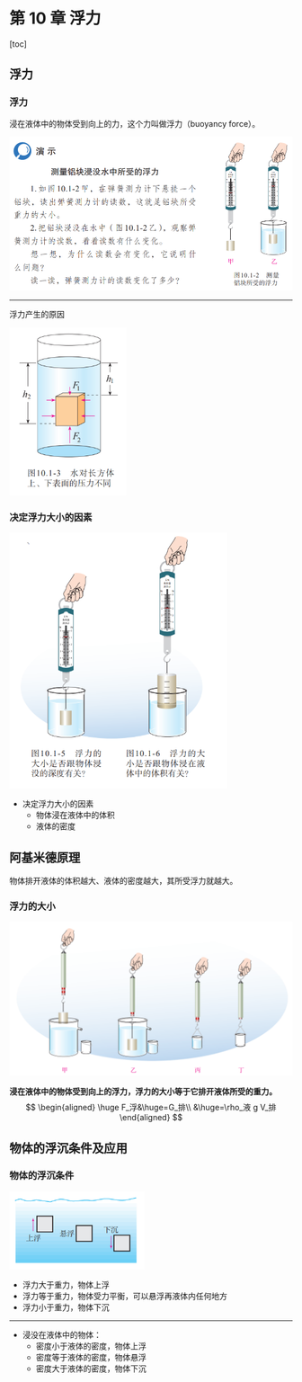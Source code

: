 # 第 10 章 浮力

[toc]

## 浮力

### 浮力

浸在液体中的物体受到向上的力，这个力叫做浮力（buoyancy force）。

![image-20230112140446615](第10章讲义.assets/image-20230112140446615.png)

---

浮力产生的原因

<img src="第10章讲义.assets/image-20230112140504011.png" alt="image-20230112140504011" style="zoom: 67%;" />

### 决定浮力大小的因素

<img src="第10章讲义.assets/image-20230112140559149.png" alt="image-20230112140559149" style="zoom:67%;" />

+ 决定浮力大小的因素
  + 物体浸在液体中的体积
  + 液体的密度

## 阿基米德原理

物体排开液体的体积越大、液体的密度越大，其所受浮力就越大。

### 浮力的大小

![image-20230112140748019](第10章讲义.assets/image-20230112140748019.png)

**浸在液体中的物体受到向上的浮力，浮力的大小等于它排开液体所受的重力。**
$$
\begin{aligned}
\huge F_浮&\huge=G_排\\
&\huge=\rho_液 g V_排 
\end{aligned}
$$
## 物体的浮沉条件及应用

### 物体的浮沉条件

<img src="第10章讲义.assets/image-20230112140939738.png" alt="image-20230112140939738" style="zoom:67%;" />

+ 浮力大于重力，物体上浮
+ 浮力等于重力，物体受力平衡，可以悬浮再液体内任何地方
+ 浮力小于重力，物体下沉

---

+ 浸没在液体中的物体：
  + 密度小于液体的密度，物体上浮
  + 密度等于液体的密度，物体悬浮
  + 密度大于液体的密度，物体下沉

